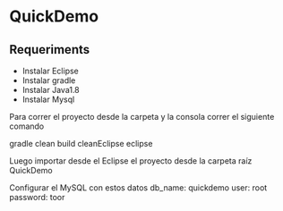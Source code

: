 # QuickDemo

## Requeriments

* Instalar Eclipse
* Instalar gradle
* Instalar Java1.8
* Instalar Mysql

Para correr el proyecto desde la carpeta y la consola correr el siguiente comando

gradle clean build cleanEclipse eclipse

Luego importar desde el Eclipse el proyecto desde la carpeta raíz QuickDemo

Configurar el MySQL con estos datos
db_name: quickdemo
user: root
password: toor